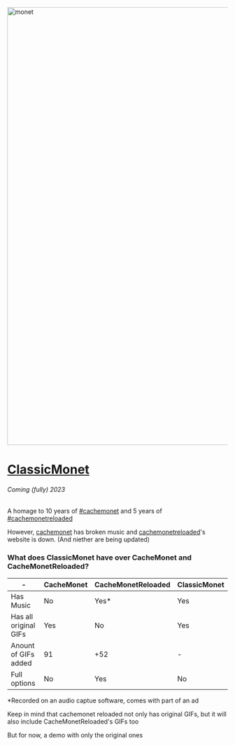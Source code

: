 <img width="1000" alt="monet" src="https://user-images.githubusercontent.com/51035517/138548659-b7e17de4-1c2d-4bcf-8d1c-9eafec1fce9b.png">

# [ClassicMonet](https://ThaBluNate.github.io/ClassicMonet/)
###### Coming (fully) 2023

A homage to 10 years of [#cachemonet](http://cachemonet.com) and 5 years of [#cachemonetreloaded](https://github.com/Yihwan/cache-monet-reloaded)

However, [cachemonet](http://cachemonet.com) has broken music and [cachemonetreloaded](https://github.com/Yihwan/cache-monet-reloaded)'s website is down. (And niether are being updated)

### What does ClassicMonet have over CacheMonet and CacheMonetReloaded?
| - | CacheMonet | CacheMonetReloaded | ClassicMonet |
| ------------- | ------------- | ------------- | ------------- |
| Has Music  | No  | Yes*  | Yes  |
| Has all original GIFs  | Yes  | No  | Yes |
| Anount of GIFs added | 91  | +52  | -  |
| Full options | No | Yes  | No  |

*Recorded on an audio captue software, comes with part of an ad

Keep in mind that cachemonet reloaded not only has original GIFs, but it will also include CacheMonetReloaded's GIFs too

But for now, a demo with only the original ones
